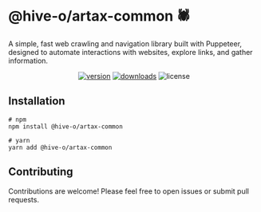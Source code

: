# @hive-o/artax-common 🕷️

A simple, fast web crawling and navigation library built with Puppeteer, designed to automate interactions with websites, explore links, and gather information.

<p align="center">
<a href="https://www.npmjs.com/package/@hive-o/artax-common"><img src="https://img.shields.io/npm/v/@hive-o/artax-common.svg?style=flat" alt="version" /></a>
<a href="https://www.npmjs.com/package/@hive-o/artax-common"><img alt="downloads" src="https://img.shields.io/npm/dt/@hive-o/artax-common.svg?style=flat" /></a>
<img alt="license" src="https://img.shields.io/npm/l/@hive-o/artax-common.svg" />
</p>

## Installation

```shell
# npm
npm install @hive-o/artax-common

# yarn
yarn add @hive-o/artax-common
```

## Contributing

Contributions are welcome! Please feel free to open issues or submit pull requests.
